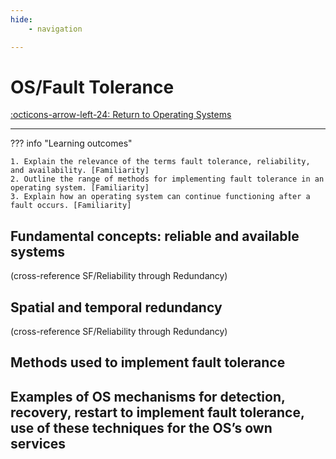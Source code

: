 ```yaml
---
hide:
    - navigation 

---
```

# OS/Fault Tolerance

[:octicons-arrow-left-24: Return to Operating Systems](/Bodies-of-Knowledge/Operating-Systems/)

---

??? info "Learning outcomes"

    1. Explain the relevance of the terms fault tolerance, reliability, and availability. [Familiarity]
    2. Outline the range of methods for implementing fault tolerance in an operating system. [Familiarity]
    3. Explain how an operating system can continue functioning after a fault occurs. [Familiarity]

## Fundamental concepts: reliable and available systems

(cross-reference SF/Reliability through Redundancy)

## Spatial and temporal redundancy

(cross-reference SF/Reliability through Redundancy)

## Methods used to implement fault tolerance

## Examples of OS mechanisms for detection, recovery, restart to implement fault tolerance, use of these techniques for the OS’s own services

